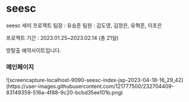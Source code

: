 # seesc
seesc
세미 프로젝트
팀장 : 유승준
팀원 : 김도영, 김정은, 유혁준, 이초은

프로젝트 기간 : 2023.01.25~2023.02.14 (총 21일)

방탈출 예약사이트입니다.
<h3>메인페이지</h3>
![screencapture-localhost-9090-seesc-index-jsp-2023-04-18-16_29_42](https://user-images.githubusercontent.com/121777500/232704409-83149359-516a-4f88-9c20-bcbd35ee101b.png)
